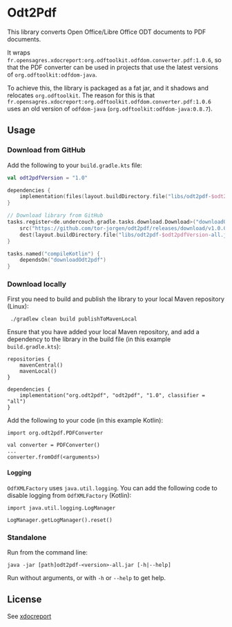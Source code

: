 # Odt2Pdf

This library converts Open Office/Libre Office ODT documents to PDF documents.

It wraps `fr.opensagres.xdocreport:org.odftoolkit.odfdom.converter.pdf:1.0.6`, so that the
PDF converter can be used in projects that use the latest versions of `org.odftoolkit:odfdom-java`.

To achieve this, the library is packaged as a fat jar, and it shadows and relocates `org.odftoolkit`. The reason for
this is that `fr.opensagres.xdocreport:org.odftoolkit.odfdom.converter.pdf:1.0.6` uses an old version of  `odfdom-java`
(`org.odftoolkit:odfdom-java:0.8.7`).

## Usage

### Download from GitHub

Add the following to your `build.gradle.kts` file:

```kotlin   
val odt2pdfVersion = "1.0"

dependencies {
    implementation(files(layout.buildDirectory.file("libs/odt2pdf-$odt2pdfVersion-all.jar")))
}

// Download library from GitHub
tasks.register<de.undercouch.gradle.tasks.download.Download>("downloadOdt2pdf") {
    src("https://github.com/tor-jorgen/odt2pdf/releases/download/v1.0.0/odt2pdf-$odt2pdfVersion-all.jar")
    dest(layout.buildDirectory.file("libs/odt2pdf-$odt2pdfVersion-all.jar"))
}

tasks.named("compileKotlin") {
    dependsOn("downloadOdt2pdf")
}

```

### Download locally

First you need to build and publish the library to your local Maven repository (Linux):

     ./gradlew clean build publishToMavenLocal

Ensure that you have added your local Maven repository, and add a dependency to the library in the build file
(in this example `build.gradle.kts`):

    repositories {
        mavenCentral()
        mavenLocal()
    }

    dependencies {
        implementation("org.odt2pdf", "odt2pdf", "1.0", classifier = "all")
    }

Add the following to your code (in this example Kotlin):

    import org.odt2pdf.PDFConverter
   
    val converter = PDFConverter()
    ...
    converter.fromOdf(<arguments>)

#### Logging

`OdfXMLFactory` uses `java.util.logging`. You can add the following code to disable logging from `OdfXMLFactory`
(Kotlin):

    import java.util.logging.LogManager

    LogManager.getLogManager().reset()

### Standalone

Run from the command line:

    java -jar [path]odt2pdf-<version>-all.jar [-h|--help]

Run without arguments, or with `-h` or `--help` to get help.

## License

See [xdocreport](https://github.com/opensagres/xdocreport)
